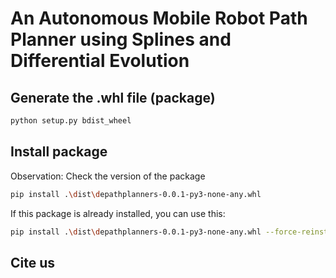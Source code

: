 # An Autonomous Mobile Robot Path Planner using Splines and Differential Evolution



## Generate the .whl file (package)

```bash
python setup.py bdist_wheel
``` 

## Install package

Observation: Check the version of the package

```bash
pip install .\dist\depathplanners-0.0.1-py3-none-any.whl
```

If this package is already installed, you can use this:

```bash
pip install .\dist\depathplanners-0.0.1-py3-none-any.whl --force-reinstall
```

## Cite us

